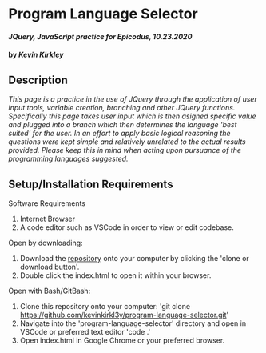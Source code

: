 # Program Language Selector

#### _JQuery, JavaScript practice for Epicodus, 10.23.2020_

#### by _**Kevin Kirkley**_

## Description

_This page is a practice in the use of JQuery through the application of user input tools, variable creation, branching and other JQuery functions. Specifically this page takes user input which is then asigned specific value and plugged into a branch which then determines the language 'best suited' for the user. In an effort to apply basic logical reasoning the questions were kept simple and relatively unrelated to the actual results provided. Please keep this in mind when acting upon pursuance of the programming languages suggested._

## Setup/Installation Requirements

Software Requirements
1. Internet Browser
2. A code editor such as VSCode in order to view or edit codebase. 

Open by downloading:
1. Download the [repository](https://github.com/kevinkirkl3y/program-language-selector.git) onto your computer by clicking the 'clone or download button'.
2. Double click the index.html to open it within your browser.

Open with Bash/GitBash:
1. Clone this repository onto your computer:
'git clone https://github.com/kevinkirkl3y/program-language-selector.git'
2. Navigate into the 'program-language-selector' directory and open in VSCode or preferred text editor
'code .'
3. Open index.html in Google Chrome or your preferred browser. 








